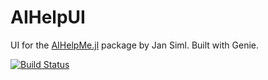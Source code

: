 # AIHelpUI

UI for the [AIHelpMe.jl](https://github.com/svilupp/AIHelpMe.jl) package by Jan Siml. Built with Genie.

[![Build Status](https://github.com/PGimenez/AIHelpUI.jl/actions/workflows/CI.yml/badge.svg?branch=main)](https://github.com/PGimenez/AIHelpUI.jl/actions/workflows/CI.yml?query=branch%3Amain)
